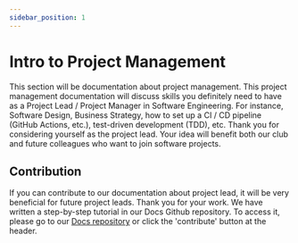 ```yaml
---
sidebar_position: 1
---
```


# Intro to Project Management

This section will be documentation about project management. This project management documentation will discuss skills you definitely need to have as a Project Lead / Project Manager in Software Engineering. For instance, Software Design, Business Strategy, how to set up a CI / CD pipeline (GitHub Actions, etc.), test-driven development (TDD), etc. Thank you for considering yourself as the project lead. Your idea will benefit both our club and future colleagues who want to join software projects.

## Contribution

If you can contribute to our documentation about project lead, it will be very beneficial for future project leads. Thank you for your work. We have written a step-by-step tutorial in our Docs Github repository. To access it, please go to our [Docs repository](https://github.com/sfuosdev/Docs) or click the 'contribute' button at the header.
